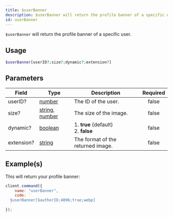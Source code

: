 ```yaml
---
title: $userBanner
description: $userBanner will return the profile banner of a specific user.
id: userBanner
---
```


`$userBanner` will return the profile banner of a specific user.

## Usage

```php
$userBanner[userID?;size?;dynamic?;extension?]
```

## Parameters

| Field      | Type                                                                                                                                                                                                 | Description                               | Required |
| ---------- | ---------------------------------------------------------------------------------------------------------------------------------------------------------------------------------------------------- | ----------------------------------------- | :------: |
| userID?    | [number](https://developer.mozilla.org/en-US/docs/Web/JavaScript/Reference/Global_Objects/Number)                                                                                                    | The ID of the user.                       |  false   |
| size?      | [string](https://developer.mozilla.org/en-US/docs/Web/JavaScript/Reference/Global_Objects/String), [number](https://developer.mozilla.org/en-US/docs/Web/JavaScript/Reference/Global_Objects/Number) | The size of the image.                    |  false   |
| dynamic?   | [boolean](https://developer.mozilla.org/en-US/docs/Web/JavaScript/Reference/Global_Objects/Boolean)                                                                                                  | 1. **true** (default) <br /> 2. **false** |  false   |
| extension? | [string](https://developer.mozilla.org/en-US/docs/Web/JavaScript/Reference/Global_Objects/String)                                                                                                    | The format of the returned image.         |  false   |

## Example(s)

This will return your profile banner:

```javascript
client.command({
    name: "userBanner",
    code: `
  $userBanner[$authorID;4096;true;webp]
  `
});
```

